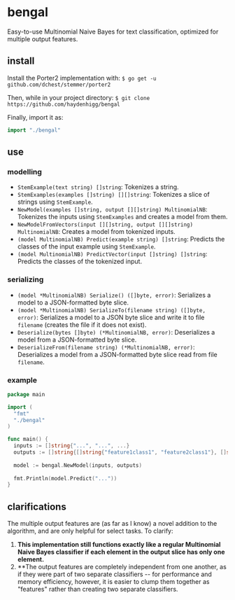 # bengal

Easy-to-use Multinomial Naive Bayes for text classification, optimized for multiple output features.

## install

Install the Porter2 implementation with:
`$ go get -u github.com/dchest/stemmer/porter2`

Then, while in your project directory:
`$ git clone https://github.com/haydenhigg/bengal`

Finally, import it as:
```go
import "./bengal"
```

## use

### modelling

- `StemExample(text string) []string`: Tokenizes a string.
- `StemExamples(examples []string) [][]string`: Tokenizes a slice of strings using `StemExample`.
- `NewModel(examples []string, output [][]string) MultinomialNB`: Tokenizes the inputs using `StemExamples` and creates a model from them.
- `NewModelFromVectors(input [][]string, output [][]string) MultinomialNB`: Creates a model from tokenized inputs.
- `(model MultinomialNB) Predict(example string) []string`: Predicts the classes of the input example using `StemExample`.
- `(model MultinomialNB) PredictVector(input []string) []string`: Predicts the classes of the tokenized input.

### serializing

- `(model *MultinomialNB) Serialize() ([]byte, error)`: Serializes a model to a JSON-formatted byte slice.
- `(model *MultinomialNB) SerializeTo(filename string) ([]byte, error)`: Serializes a model to a JSON byte slice and write it to file `filename` (creates the file if it does not exist).
- `Deserialize(bytes []byte) (*MultinomialNB, error)`: Deserializes a model from a JSON-formatted byte slice.
- `DeserializeFrom(filename string) (*MultinomialNB, error)`: Deserializes a model from a JSON-formatted byte slice read from file `filename`.

### example

```go
package main

import (
  "fmt"
  "./bengal"
)

func main() {
  inputs := []string{"...", "...", ...}
  outputs := []string{[]string{"feature1class1", "feature2class1"}, []string{"feature1class2", "feature2class2"}, ...}
  
  model := bengal.NewModel(inputs, outputs)
  
  fmt.Println(model.Predict("..."))
}
```

## clarifications

The multiple output features are (as far as I know) a novel addition to the algorithm, and are only helpful for select tasks. To clarify:
1) **This implementation still functions exactly like a regular Multinomial Naive Bayes classifier if each element in the output slice has only one element.**
2) **The output features are completely independent from one another, as if they were part of two separate classifiers -- for performance and memory efficiency, however, it is easier to clump them together as "features" rather than creating two separate classifiers.
